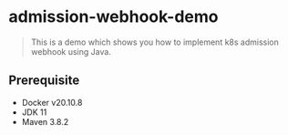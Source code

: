 # admission-webhook-demo
> This is a demo which shows you how to implement k8s admission webhook using Java.

## Prerequisite

- Docker v20.10.8
- JDK 11
- Maven 3.8.2

